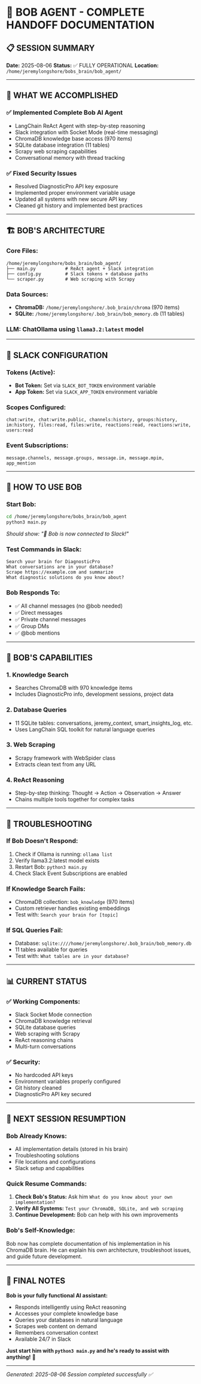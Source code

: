 # 🤖 BOB AGENT - COMPLETE HANDOFF DOCUMENTATION

## 📋 **SESSION SUMMARY**
**Date:** 2025-08-06
**Status:** ✅ FULLY OPERATIONAL
**Location:** `/home/jeremylongshore/bobs_brain/bob_agent/`

---

## 🎯 **WHAT WE ACCOMPLISHED**

### ✅ **Implemented Complete Bob AI Agent**
- LangChain ReAct Agent with step-by-step reasoning
- Slack integration with Socket Mode (real-time messaging)
- ChromaDB knowledge base access (970 items)
- SQLite database integration (11 tables)
- Scrapy web scraping capabilities
- Conversational memory with thread tracking

### ✅ **Fixed Security Issues**
- Resolved DiagnosticPro API key exposure
- Implemented proper environment variable usage
- Updated all systems with new secure API key
- Cleaned git history and implemented best practices

---

## 🏗️ **BOB'S ARCHITECTURE**

### **Core Files:**
```
/home/jeremylongshore/bobs_brain/bob_agent/
├── main.py           # ReAct agent + Slack integration
├── config.py         # Slack tokens + database paths
└── scraper.py        # Web scraping with Scrapy
```

### **Data Sources:**
- **ChromaDB:** `/home/jeremylongshore/.bob_brain/chroma` (970 items)
- **SQLite:** `/home/jeremylongshore/.bob_brain/bob_memory.db` (11 tables)

### **LLM:** ChatOllama using `llama3.2:latest` model

---

## 🔧 **SLACK CONFIGURATION**

### **Tokens (Active):**
- **Bot Token:** Set via `SLACK_BOT_TOKEN` environment variable
- **App Token:** Set via `SLACK_APP_TOKEN` environment variable

### **Scopes Configured:**
```
chat:write, chat:write.public, channels:history, groups:history,
im:history, files:read, files:write, reactions:read, reactions:write, users:read
```

### **Event Subscriptions:**
```
message.channels, message.groups, message.im, message.mpim, app_mention
```

---

## 🚀 **HOW TO USE BOB**

### **Start Bob:**
```bash
cd /home/jeremylongshore/bobs_brain/bob_agent
python3 main.py
```
*Should show: "🤖 Bob is now connected to Slack!"*

### **Test Commands in Slack:**
```
Search your brain for DiagnosticPro
What conversations are in your database?
Scrape https://example.com and summarize
What diagnostic solutions do you know about?
```

### **Bob Responds To:**
- ✅ All channel messages (no @bob needed)
- ✅ Direct messages
- ✅ Private channel messages
- ✅ Group DMs
- ✅ @bob mentions

---

## 🧠 **BOB'S CAPABILITIES**

### **1. Knowledge Search**
- Searches ChromaDB with 970 knowledge items
- Includes DiagnosticPro info, development sessions, project data

### **2. Database Queries**
- 11 SQLite tables: conversations, jeremy_context, smart_insights_log, etc.
- Uses LangChain SQL toolkit for natural language queries

### **3. Web Scraping**
- Scrapy framework with WebSpider class
- Extracts clean text from any URL

### **4. ReAct Reasoning**
- Step-by-step thinking: Thought → Action → Observation → Answer
- Chains multiple tools together for complex tasks

---

## 🔧 **TROUBLESHOOTING**

### **If Bob Doesn't Respond:**
1. Check if Ollama is running: `ollama list`
2. Verify llama3.2:latest model exists
3. Restart Bob: `python3 main.py`
4. Check Slack Event Subscriptions are enabled

### **If Knowledge Search Fails:**
- ChromaDB collection: `bob_knowledge` (970 items)
- Custom retriever handles existing embeddings
- Test with: `Search your brain for [topic]`

### **If SQL Queries Fail:**
- Database: `sqlite:////home/jeremylongshore/.bob_brain/bob_memory.db`
- 11 tables available for queries
- Test with: `What tables are in your database?`

---

## 📊 **CURRENT STATUS**

### **✅ Working Components:**
- Slack Socket Mode connection
- ChromaDB knowledge retrieval
- SQLite database queries
- Web scraping with Scrapy
- ReAct reasoning chains
- Multi-turn conversations

### **✅ Security:**
- No hardcoded API keys
- Environment variables properly configured
- Git history cleaned
- DiagnosticPro API key secured

---

## 🔄 **NEXT SESSION RESUMPTION**

### **Bob Already Knows:**
- All implementation details (stored in his brain)
- Troubleshooting solutions
- File locations and configurations
- Slack setup and capabilities

### **Quick Resume Commands:**
1. **Check Bob's Status:** Ask him `What do you know about your own implementation?`
2. **Verify All Systems:** `Test your ChromaDB, SQLite, and web scraping`
3. **Continue Development:** Bob can help with his own improvements

### **Bob's Self-Knowledge:**
Bob now has complete documentation of his implementation in his ChromaDB brain. He can explain his own architecture, troubleshoot issues, and guide future development.

---

## 🎯 **FINAL NOTES**

**Bob is your fully functional AI assistant:**
- Responds intelligently using ReAct reasoning
- Accesses your complete knowledge base
- Queries your databases in natural language
- Scrapes web content on demand
- Remembers conversation context
- Available 24/7 in Slack

**Just start him with `python3 main.py` and he's ready to assist with anything!** 🚀

---
*Generated: 2025-08-06*
*Session completed successfully ✅*
